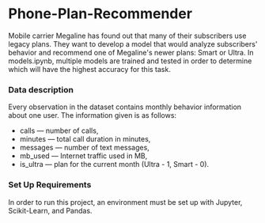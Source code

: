 # Phone-Plan-Recommender
Mobile carrier Megaline has found out that many of their subscribers use legacy plans. They want to develop a model that would analyze subscribers' behavior and recommend one of Megaline's newer plans: Smart or Ultra. In models.ipynb, multiple models are trained and tested in order to determine which will have the highest accuracy for this task. 

### Data description
Every observation in the dataset contains monthly behavior information about one user. The information given is as follows: 

- сalls — number of calls,
- minutes — total call duration in minutes,
- messages — number of text messages,
- mb_used — Internet traffic used in MB,
- is_ultra — plan for the current month (Ultra - 1, Smart - 0).

### Set Up Requirements 
In order to run this project, an environment must be set up with Jupyter, Scikit-Learn, and Pandas. 
